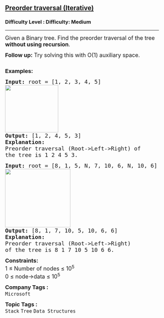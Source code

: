 <h2><a href="https://www.geeksforgeeks.org/problems/preorder-traversal-iterative/1">Preorder traversal (Iterative)</a></h2><h3>Difficulty Level : Difficulty: Medium</h3><hr><div class="problems_problem_content__Xm_eO"><p><span style="font-size: 18px;">Given a Binary tree. Find the preorder traversal of the tree <strong>without using recursion</strong>.</span></p>
<p><span style="font-size: 18px;"><strong>Follow up:</strong> Try solving this with O(1) auxiliary space.</span></p>
<p><br><span style="font-size: 18px;"><strong>Examples:</strong></span></p>
<pre><span style="font-size: 18px;"><strong>Input: </strong>root = [1, 2, 3, 4, 5]<br><img src="https://media.geeksforgeeks.org/img-practice/prod/addEditProblem/912870/Web/Other/blobid0_1759488018.jpg" width="174" height="155"><br><strong>Output: </strong>[1, 2, 4, 5, 3]
<strong>Explanation:</strong>
Preorder traversal (Root-&gt;Left-&gt;Right) of
the tree is 1 2 4 5 3.
</span></pre>
<pre><span style="font-size: 18px;"><strong>Input: </strong>root = [8, 1, 5, N, 7, 10, 6, N, 10, 6]<br><img src="https://media.geeksforgeeks.org/img-practice/prod/addEditProblem/912870/Web/Other/blobid1_1759488047.jpg" width="214" height="191"><br><strong>Output: </strong>[8, 1, 7, 10, 5, 10, 6, 6]&nbsp;
<strong>Explanation:</strong>
Preorder traversal (Root-&gt;Left-&gt;Right) 
of the tree is 8 1 7 10 5 10 6 6.</span></pre>
<p><span style="font-size: 18px;"><strong>Constraints:</strong></span><br><span style="font-size: 18px;">1 ≤ Number of nodes ≤ 10<sup>5</sup></span><br><span style="font-size: 18px;">0 ≤ node-&gt;data ≤ 10<sup>5</sup></span></p></div><p><span style=font-size:18px><strong>Company Tags : </strong><br><code>Microsoft</code>&nbsp;<br><p><span style=font-size:18px><strong>Topic Tags : </strong><br><code>Stack</code>&nbsp;<code>Tree</code>&nbsp;<code>Data Structures</code>&nbsp;